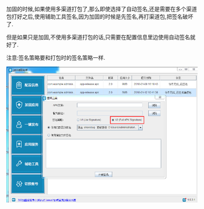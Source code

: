 加固的时候,如果使用多渠道打包了,那么即使选择了自动签名,还是需要在多个渠道包打好之后,使用辅助工具签名,因为加固的时候是先签名,再打渠道包,把签名破坏了.

但是如果只是加固,不使用多渠道打包的话,只需要在配置信息里边使用自动签名就好了.

注意:签名策略要和打包时的签名策略一样.

![1](1.png)